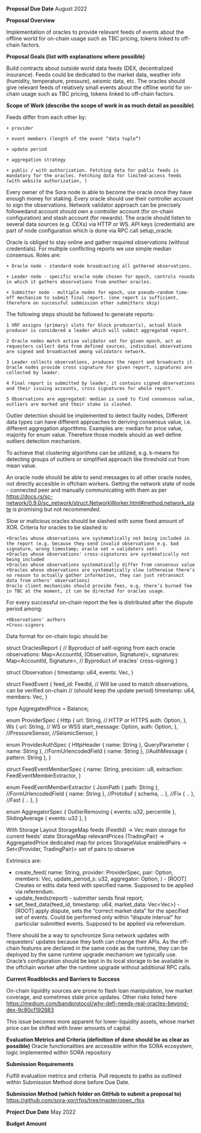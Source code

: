 **Proposal Due Date**
August 2022

**Proposal Overview**

Implementation of oracles to provide relevant feeds of events about the offline world for on-chain usage such as TBC pricing, tokens linked to off-chain factors.

**Proposal Goals (list with explanations where possible)**

Build contracts about outside world data feeds (DEX, decentralized insurance). 
Feeds could be dedicated to the market data, weather info (humidity, temperature, pressure), seismic data, etc. 
The oracles should give relevant feeds of relatively small events about the offline world for on-chain usage such as TBC pricing, tokens linked to off-chain factors.

**Scope of Work (describe the scope of work in as much detail as possible)**

Feeds differ from each other by:

	+ provider

	+ event members (length of the event “data tuple“)

	+ update period

	+ aggregation strategy

	+ public / with authorization. Fetching data for public feeds is mandatory for the oracles. Fetching data for limited-access feeds (with website authorization, )


Every owner of the Sora node is able to become the oracle once they have enough money for staking.
Every oracle should use their controller account to sign the observations. 
Network validator approach can be precisely followedand account should own a controller account (for on-chain configuration) and stash account (for rewards).
The oracle should listen to several data sources (e.g. CEXs) via HTTP or WS. API keys (credentials) are part of node configuration which is done via RPC call setup_oracle.

Oracle is obliged to stay online and gather required observations (without credentials). 
For multiple conflicting reports we use simple median consensus.
Roles are: 

	+ Oracle node - standard node broadcasting all gathered observations.

	+ Leader node - specific oracle node chosen for epoch, controls rounds in which it gathers observations from another oracles.

	+ Submitter node - multiple nodes for epoch, use pseudo-random time-off mechanism to submit final report. (one report is sufficient, therefore on successful submission other submitters skip)

The following steps should be followed to generate reports:

	1 VRF assigns (primary) slots for block producer(s), actual block producer is considered a leader which will submit aggregated report.

	2 Oracle nodes match active validator set for given epoch, act as requesters collect data from defined sources, individual observations are signed and broadcasted among validators network.

	3 Leader collects observations, produces the report and broadcasts it. Oracle nodes provide cross signature for given report, signatures are collected by leader.

	4 Final report is submitted by leader, it contains signed observations and their issuing accounts, cross signatures for whole report.

	5 Observations are aggregated: median is used to find consensus value, outliers are marked and their stake is slashed.

Outlier detection should be implemented to detect faulty nodes, Different data types can have different approaches to deriving consensus value, i.e. different aggregation algorithms. Examples are: median for price value, majority for enum value. Therefore those models should as well define outliers detection mechanism.

To achieve that clustering algorithms can be utilized, e.g. k-means for detecting groups of outliers or simplified approach like threshold cut from mean value.

An oracle node should be able to send messages to all other oracle nodes, not directly accesible in offchain workers. Getting the network state of node - connected peer and manually communicating with them as per https://docs.rs/sc-network/0.9.0/sc_network/struct.NetworkWorker.html#method.network_state is promising but not recommended. 

Slow or malicious oracles should be slashed with some fixed amount of XOR. 
Criteria for oracles to be slashed is:
	
	+Oracles whose observations are systematically not being included in the report (e.g. because they send invalid observations e.g. bad signature, wrong timestamp; oracle set = validators set)
	+Oracles whose observations' cross-signatures are systematically not being included
	+Oracles whose observations systematically differ from consensus value
	+Oracles whose observations are systematically slow (otherwise there’s no reason to actually gather information, they can just retransmit data from others' observations)
	Oracle client mechanisms should provide fees, e.g. there’s burned fee in TBC at the moment, it can be directed for oracles usage.

For every successful on-chain report the fee is distributed after the dispute period among:
	
	+Observations' authors
	+Cross-signers

Data format for on-chain logic should be:

struct OraclesReport {
    // Byproduct of self-signing from each oracle
    observations: Map<AccountId, (Observation, Signature)>,
    signatures: Map<AccountId, Signature>, // Byproduct of oracles' cross-signing
}

struct Observation {
    timestamp: u64,
    events: Vec<FeedEvent>,
}

struct FeedEvent {
    feed_id: FeedId,
    // Will be used to match observations, can be verified on-chain
    // (should keep the update period)
    timestamp: u64, 
    members: Vec<u128>,
}

type AggregatedPrice = Balance;

enum ProviderSpec {
    Http {
        url: String, // HTTP or HTTPS
        auth: Option<ProviderAuthSpec>,
    },
    Ws {
        url: String, // WS or WSS
        start_message: Option<String>,
        auth: Option<ProviderAuthSpec>,
    },
    //PressureSensor,
    //SeismicSensor,
}

enum ProviderAuthSpec {
    HttpHeader { name: String },
    QueryParameter { name: String },
    //FormUrlencodedField { name: String },
    //AuthMessage { pattern: String },
}

struct FeedEventMemberSpec {
    name: String,
    precision: u8,
    extraction: FeedEventMemberExtractor,
}

enum FeedEventMemberExtractor {
    JsonPath { path: String },
    //FormUrlencodedField { name: String },
    //Protobuf { schema, .. },
    //Fix { .. },
    //Fast { .. },
}

enum AggregatorSpec {
    OutlierRemoving { events: u32, percentile },
    SlidingAverage { events: u32 },
}

With Storage Layout
	StorageMap feeds (FeedId) → Vec<u128>
	main storage for current feeds' state
	StorageMap relevantPrices (TradingPair) → AggregatedPrice
	dedicated map for prices
	StorageValue enabledPairs → Set<(Provider, TradingPair)>
	set of pairs to observe

Extrinsics are:

+ create_feed(
    name: String,
    provider: ProviderSpec,
    pair: Option<TradingPair>,
    members: Vec<FeedEventMemberSpec>,
    update_period_s: u32,
    aggregator: Option<AggregatorSpec>,
) - [ROOT] Creates or edits data feed with specified name. Supposed to be applied via referendum.
+ update_feeds(report) - submitter sends final report;
+ set_feed_data(feed_id, timestamp: u64, market_data: Vec<Vec<u128>>) - [ROOT] apply dispute, sets the “correct market data” for the specified set of events. Could be performed only within “dispute interval” for particular submitted events. Supposed to be applied via referendum.

There should be a way to synchronize Sora network updates with requesters’ updates because they both can change their APIs. As the off-chain features are declared in the same code as the runtime, they can be deployed by the same runtime upgrade mechanism we typically use.
Oracle’s configuration should be kept in its local storage to be available in the offchain worker after the runtime upgrade without additional RPC calls.

**Current Roadblocks and Barriers to Success**

On-chain liquidity sources are prone to flash loan manipulation, low market coverage, and sometimes stale price updates. 
Other risks listed here https://medium.com/bandprotocol/why-defi-needs-real-oracles-beyond-dex-9c80cf192883

This issue becomes more apparent for lower-liquidity assets, whose
market price can be shifted with lower amounts of capital.

**Evaluation Metrics and Criteria (definition of done should be as clear as possible)**
Oracle functionalities are accessible within the SORA ecosystem, logic
implemented within SORA repository

**Submission Requirements**

Fulfill evaluation metrics and criteria.
Pull requests to paths as outlined within Submission Method done before Due Date.

**Submission Method (which folder on GitHub to submit a proposal to)**
https://github.com/sora-xor/rfps/tree/master/open_rfps

**Project Due Date**
May 2022

**Budget Amount**

